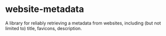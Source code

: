 # website-metadata
A library for reliably retrieving a metadata from websites, including (but not limited to) title, favicons, description.
